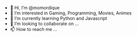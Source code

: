 - 👋 Hi, I’m @momordique
- 👀 I’m interested in Gaming, Programming, Movies, Animes
- 🌱 I’m currently learning Python and Javascript
- 💞️ I’m looking to collaborate on ...
- 📫 How to reach me ...

<!---
momordique/momordique is a ✨ special ✨ repository because its `README.md` (this file) appears on your GitHub profile.
You can click the Preview link to take a look at your changes.
--->
